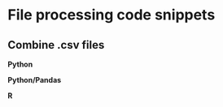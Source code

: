 # File processing code snippets

## Combine .csv files

**Python**

<script src="https://gist.github.com/akanik/f5e1a540a07de0d462d046e8796008b1.js"></script>

**Python/Pandas**

**R**
